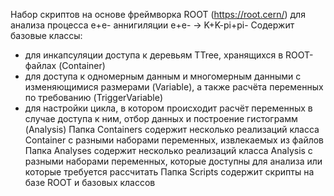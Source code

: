 Набор скриптов на основе фреймворка ROOT (https://root.cern/) для анализа процесса e+e- аннигиляции e+e- -> K+K-pi+pi-
Содержит базовые классы:
- для инкапсуляции доступа к деревьям TTree, хранящихся в ROOT-файлах (Container)
- для доступа к одномерным данным и многомерным данными с изменяющимися размерами (Variable), а также расчёта переменных по требованию (TriggerVariable)
- для настройки цикла, в котором происходит расчёт переменных в случае доступа к ним, отбор данных и построение гистограмм (Analysis)
Папка Containers содержит несколько реализаций класса Container с разными наборами переменных, извлекаемых из файлов
Папка Analyses содержит несколько реализаций класса Analysis с разными наборами переменных, которые доступны для анализа или которые требуется рассчитать
Папка Scripts содержит скрипты на базе ROOT и базовых классов
